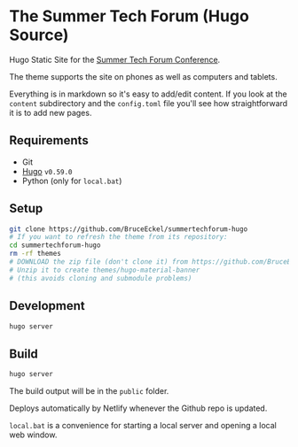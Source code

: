 # The Summer Tech Forum (Hugo Source)

Hugo Static Site for the [Summer Tech Forum Conference](https://www.SummerTechForum.com).

The theme supports the site on phones as well as computers and tablets.

Everything is in markdown so it's easy to add/edit content. If you look at the
`content` subdirectory and the `config.toml` file you'll see how straightforward it is to add new pages.

## Requirements

- Git
- [Hugo](https://gohugo.io/getting-started/installing/) `v0.59.0`
- Python (only for `local.bat`)

## Setup

```bash
git clone https://github.com/BruceEckel/summertechforum-hugo
# If you want to refresh the theme from its repository:
cd summertechforum-hugo
rm -rf themes
# DOWNLOAD the zip file (don't clone it) from https://github.com/BruceEckel/hugo-material-banner
# Unzip it to create themes/hugo-material-banner
# (this avoids cloning and submodule problems)
```

## Development

```bash
hugo server
```

## Build

```bash
hugo server
```

The build output will be in the `public` folder.

Deploys automatically by Netlify whenever the Github repo is updated.

`local.bat` is a convenience for starting a local server and opening a local web window.
